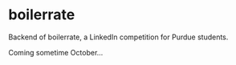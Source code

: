 # boilerrate

Backend of boilerrate, a LinkedIn competition for Purdue students.

Coming sometime October...

